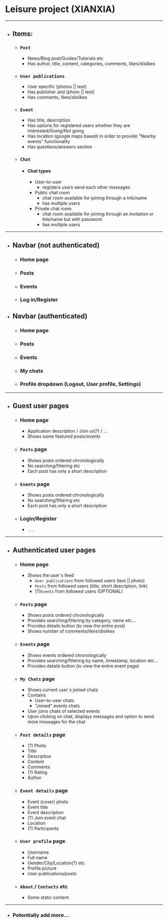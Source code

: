 # Leisure project (XIANXIA)
----
- ## Items:
	- ### `Post`
		- News/Blog post/Guides/Tutorials etc
		- Has author, title, content, categories, comments, likes/dislikes
	- ### `User publications`
		- User specific (photos || text)
		- Has publisher and (photo || text)
		- Has comments, likes/dislikes
	- ### `Event`
		- Has title, description
		- Has options for registered users whether they are Interested/Going/Not going
		- Has location (google maps based) in order to provide "Nearby events" functionality
		- Has questions/answers section
	- ### `Chat`
		- #### Chat types
			- User-to-user
				- registers users send each other messages
			- Public chat room
				- chat room available for joining through a link/name
				- has multiple users
			- Private chat room
				- chat room available for joining through an invitation or link/name but with password
				- has multiple users
----
- ## Navbar (not authenticated)
	- ### Home page
	- ### Posts
	- ### Events
	- ### Log in/Register

- ## Navbar (authenticated)
	- ### Home page
	- ### Posts
	- ### Events
	- ### My chats
	- ### Profile dropdown (Logout, User profile, Settings)
----
- ## Guest user pages
	- ### Home page
		- Application description / Join us(?) / ...
		- Shows some featured posts/events
	- ### `Posts` page
		- Shows posts ordered chronologically
		- No searching/filtering etc
		- Each post has only a short description
	- ### `Events` page
		- Shows posts ordered chronologically
		- No searching/filtering etc
		- Each post has only a short description
	- ### Login/Register
		- `...`
----
- ## Authenticated user pages
	- ### Home page
		- Shows the user`s feed
			- `User publications` from followed users (text || photo)
			- `Posts` from followed users (title, short description, link)
			- (?)`Events` from followed users (OPTIONAL)
	- ### `Posts` page
		- Shows posts ordered chronologically
		- Provides searching/filtering by category, name etc...
		- Provides details button (to view the entire post)
		- Shows number of comments/likes/dislikes
	- ### `Events` page
		- Shows events ordered chronologically
		- Provides searching/filtering by name, timestamp, location etc...
		- Provides details button (to view the entire event page)
	- ### `My Chats` page
		- Shows current user`s joined chats
		- Contains
			- User-to-user chats
			- "Joined" events chats
		- User joins chats of selected events
		- Upon clicking on chat, displays messages and option to send more messages for the chat
	- ### `Post details` page
		- (?) Photo 
		- Title
		- Description
		- Content
		- Comments
		- (?) Rating
		- Author
	- ### `Event details` page
		- Event (cover) photo
		- Event title
		- Event description
		- (?) Join event chat
		- Location
		- (?) Participants
	- ### `User profile` page
		- Username
		- Full name
		- Gender/City/Location(?) etc
		- Profile picture
		- User publications/posts
	- ### `About` / `Contacts` etc
		- Some static content
---
- ### Potentially add more...
